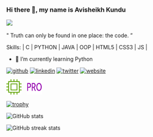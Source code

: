 ### Hi there 👋, my name is Avisheikh Kundu
![](https://lh3.googleusercontent.com/a/ACg8ocJ9MXtuW4Hl2Dp9sHq-eMBhxT05AVj0J5DW81VO8syQk-U=s360-c-no)

" Truth can only be found in one place: the code. ”

Skills: | C | PYTHON | JAVA | OOP | HTML5 | CSS3 | JS |

- 🌱 I’m currently learning Python 


[<img src='https://cdn.jsdelivr.net/npm/simple-icons@3.0.1/icons/github.svg' alt='github' height='40'>](https://github.com/Avisheikh001)  [<img src='https://cdn.jsdelivr.net/npm/simple-icons@3.0.1/icons/linkedin.svg' alt='linkedin' height='40'>](https://www.linkedin.com/in/avisheikhkundu/)  [<img src='https://cdn.jsdelivr.net/npm/simple-icons@3.0.1/icons/twitter.svg' alt='twitter' height='40'>](https://twitter.com/AvisheikhKundu)  [<img src='https://cdn.jsdelivr.net/npm/simple-icons@3.0.1/icons/icloud.svg' alt='website' height='40'>](https://sites.google.com/diu.edu.bd/avisheikh/home)  

<a href='https://docs.github.com/en/developers'><img src='https://raw.githubusercontent.com/acervenky/animated-github-badges/master/assets/devbadge.gif' width='40' height='40'></a> <a href='https://github.com/pricing'><img src='https://raw.githubusercontent.com/acervenky/animated-github-badges/master/assets/pro.gif' width='40' height='40'></a> 

[![trophy](https://github-profile-trophy.vercel.app/?username=Avisheikh001)](https://github.com/ryo-ma/github-profile-trophy)

![GitHub stats](https://github-readme-stats.vercel.app/api?username=Avisheikh001&show_icons=true)  

![GitHub streak stats](https://streak-stats.demolab.com/?user=Avisheikh001)  

